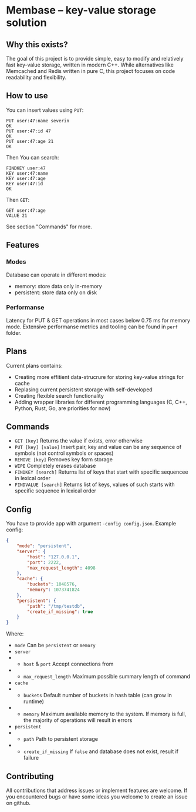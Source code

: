 # Membase – key-value storage solution

## Why this exists?

The goal of this project is to provide simple, easy to modify and relatively fast key-value storage, written in modern C++. While alternatives like Memcached and Redis written in pure C, this project focuses on code readability and flexibility.

## How to use

You can insert values using `PUT`:

```
PUT user:47:name severin
OK
PUT user:47:id 47
OK
PUT user:47:age 21
OK
```

Then You can search:

```
FINDKEY user:47
KEY user:47:name
KEY user:47:age
KEY user:47:id
OK
```

Then `GET`:

```
GET user:47:age
VALUE 21
```

See section "Commands" for more.

## Features

### Modes

Database can operate in different modes:
- memory: store data only in-memory
- persistent: store data only on disk

### Performanse

Latency for PUT & GET operations in most cases below 0.75 ms for memory mode. Extensive performanse metrics and tooling can be found in `perf` folder.

## Plans

Current plans contains:
- Creating more effitient data-strucrure for storing key-value strings for cache
- Replasing current persistent storage with self-developed
- Creating flexible search functionality
- Adding wrapper libraries for different programming languages (C, C++, Python, Rust, Go, are priorities for now)

## Commands

- `GET [key]` Returns the value if exists, error otherwise
- `PUT [key] [value]` Insert pair, key and value can be any sequence of symbols (not control symbols or spaces)
- `REMOVE [key]` Removes key form storage
- `WIPE` Completely erases database
- `FINDKEY [search]` Returns list of keys that start with specific sequencee in lexical order
- `FINDVALUE [search]` Returns list of keys, values of such starts with specific sequence in lexical order

## Config

You have to provide app with argument `-config config.json`. Example config:

```json
{
    "mode": "persistent",
    "server": {
        "host": "127.0.0.1",
        "port": 2222,
        "max_request_length": 4098
    },
    "cache": {
        "buckets": 1048576,
        "memory": 1073741824
    },
    "persistent": {
        "path": "/tmp/testdb",
        "create_if_missing": true
    }
}
```

Where:

- `mode` Can be `persistent` or `memory`
- `server`
- - `host` & `port` Accept connections from
- - `max_request_length` Maximum possible summary length of command
- `cache`
- - `buckets` Default number of buckets in hash table (can grow in runtime)
- - `memory` Maximum available memory to the system. If memory is full, the majority of operations will result in errors
- `persistent`
- - `path` Path to persistent storage
- - `create_if_missing` If `false` and database does not exist, result if failure

## Contributing

All contributions that address issues or implement features are welcome. If you encountered bugs or have some ideas you welcome to create an issue on github.
